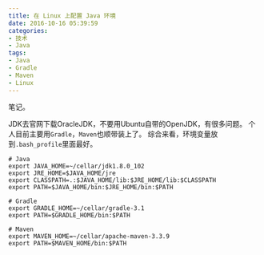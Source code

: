 ```yaml
---
title: 在 Linux 上配置 Java 环境
date: 2016-10-16 05:39:59
categories:
- 技术
- Java
tags:
- Java
- Gradle
- Maven
- Linux
---
```

笔记。

<!-- more -->

JDK去官网下载OracleJDK，不要用Ubuntu自带的OpenJDK，有很多问题。
个人目前主要用`Gradle`，`Maven`也顺带装上了。
综合来看，环境变量放到`.bash_profile`里面最好。

```
# Java
export JAVA_HOME=~/cellar/jdk1.8.0_102
export JRE_HOME=$JAVA_HOME/jre
export CLASSPATH=.:$JAVA_HOME/lib:$JRE_HOME/lib:$CLASSPATH
export PATH=$JAVA_HOME/bin:$JRE_HOME/bin:$PATH

# Gradle
export GRADLE_HOME=~/cellar/gradle-3.1
export PATH=$GRADLE_HOME/bin:$PATH

# Maven
export MAVEN_HOME=~/cellar/apache-maven-3.3.9
export PATH=$MAVEN_HOME/bin:$PATH
```
